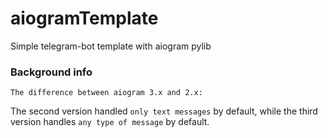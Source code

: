 # aiogramTemplate
Simple telegram-bot template with aiogram pylib

### Background info


`The difference between aiogram 3.x and 2.x:` 

The second version handled `only text messages` by default, while the third version handles `any type of message` by default.
